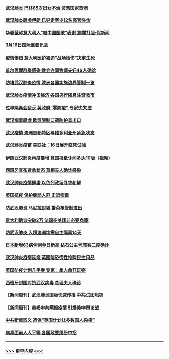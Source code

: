 #### [武汉肺炎 巴林65岁妇女不治 波湾国家首例](../pages/prog202/a102800746.md?t=03162331) 
#### [武汉肺炎肆虐伊朗 已夺走至少12名高官性命](../pages/prog202/a102800708.md?t=03162331) 
#### [华春莹称意大利人“唱中国国歌”表谢 意媒打脸:假新闻](../pages/prog202/a102800647.md?t=03162331) 
#### [3月16日国际重要讯息](../pages/prog202/a102800558.md?t=03162331) 
#### [疫情惨烈 意大利医护被迫“战场检伤”决定生死](../pages/prog202/a102800580.md?t=03162331) 
#### [首尔再爆群聚感染 教会连同牧师夫妇46人确诊](../pages/prog202/a102800526.md?t=03162331) 
#### [防堵武汉肺炎疫情 欧洲各国实施边界管制一览](../pages/prog202/a102800492.md?t=03162331) 
#### [武汉肺炎疫情冲击经济 各国央行降息注资救市](../pages/prog202/a102800477.md?t=03162331) 
#### [过早隔离会疲乏 英政府“零防疫” 专家忧失控](../pages/prog202/a102800434.md?t=03162331) 
#### [武汉病毒肆虐 欧盟限制口罩防护具出口](../pages/prog202/a102800413.md?t=03162331) 
#### [武汉疫情 澳洲首都特区与维多利亚州紧急状态](../pages/prog202/a102800391.md?t=03162331) 
#### [武汉肺炎疫苗 美联社：16日展开临床试验](../pages/prog202/a102800374.md?t=03162331) 
#### [伊朗武汉肺炎再度暴增 意国报纸讣闻多达10版（视频）](../pages/prog202/a102800192.md?t=03162331) 
#### [西班牙宣布紧急状态 首相夫人确诊感染](../pages/prog202/a102800168.md?t=03162331) 
#### [武汉肺炎疫情肆虐 以色列政坛寻求和解](../pages/prog202/a102800151.md?t=03162331) 
#### [英国抗疫 保护脆弱人群 击退病毒](../pages/prog202/a102800145.md?t=03162331) 
#### [防武汉肺炎 马尼拉封城 警荷枪管制进出](../pages/prog202/a102800083.md?t=03162331) 
#### [意大利确诊突破2万 法国突关闭非必要商家](../pages/prog202/a102800071.md?t=03162331) 
#### [防武汉肺炎 入境澳洲均需自主隔离14天](../pages/prog202/a102800049.md?t=03162331) 
#### [日本新增63病例创单日新高 钻石公主号旅客二度确诊](../pages/prog202/a102800002.md?t=03162331) 
#### [武汉肺炎疫情延烧 英国陷恐慌性抢购民生用品](../pages/prog202/a102799980.md?t=03162331) 
#### [英国防疫计划几乎零 专家：拿人命开玩笑](../pages/prog202/a102799943.md?t=03162331) 
#### [西班牙封国对抗武汉病毒 总理夫人确诊](../pages/prog202/a102799930.md?t=03162331) 
#### [【新闻周刊】武汉肺炎国际快速传播 中共试图甩锅](../pages/prog202/a102799845.md?t=03162331) 
#### [【新闻周刊】美揭中共瞒报疫情  引爆美中舆论战](../pages/prog202/a102799836.md?t=03162331) 
#### [中共断章取义 造谣“英国计划让多数国人染疫”](../pages/prog202/a102799810.md?t=03162331) 
#### [病毒面前人人平等 各国政要纷纷中招](../pages/prog202/a102799720.md?t=03162331) 

----
#### [ >>> 更早内容 <<< ](../indexes/prog202-earlier.md)
